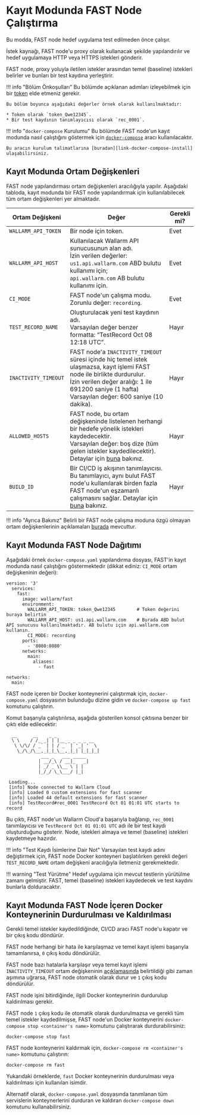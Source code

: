 [doc-allowed-hosts]:                ../operations/env-variables.md#limiting-the-number-of-requests-to-be-recorded
[doc-get-token]:                    prerequisites.md#anchor-token
[doc-concurrent-pipelines]:         ci-mode-concurrent-pipelines.md
[doc-env-variables]:                ../operations/env-variables.md

[anchor-recording-variables]:       #environment-variables-in-recording-mode

[link-docker-compose]:              https://docs.docker.com/compose/
[link-docker-compose-install]:      https://docs.docker.com/compose/install/

#  Kayıt Modunda FAST Node Çalıştırma

Bu modda, FAST node hedef uygulama test edilmeden önce çalışır.

İstek kaynağı, FAST node'u proxy olarak kullanacak şekilde yapılandırılır ve hedef uygulamaya HTTP veya HTTPS istekleri gönderir.

FAST node, proxy yoluyla iletilen istekler arasından temel (baseline) istekleri belirler ve bunları bir test kaydına yerleştirir.

!!! info "Bölüm Önkoşulları"
    Bu bölümde açıklanan adımları izleyebilmek için bir [token][doc-get-token] elde etmeniz gerekir.
    
    Bu bölüm boyunca aşağıdaki değerler örnek olarak kullanılmaktadır:

    * Token olarak `token_Qwe12345`.
    * Bir test kaydının tanımlayıcısı olarak `rec_0001`.

!!! info "`docker-compose` Kurulumu"
    Bu bölümde FAST node'un kayıt modunda nasıl çalıştığını göstermek için [`docker-compose`][link-docker-compose] aracı kullanılacaktır.
    
    Bu aracın kurulum talimatlarına [buradan][link-docker-compose-install] ulaşabilirsiniz.

## Kayıt Modunda Ortam Değişkenleri

FAST node yapılandırması ortam değişkenleri aracılığıyla yapılır. Aşağıdaki tabloda, kayıt modunda bir FAST node yapılandırmak için kullanılabilecek tüm ortam değişkenleri yer almaktadır.

| Ortam Değişkeni     | Değer  | Gerekli mi? |
|---------------------|--------|-------------|
| `WALLARM_API_TOKEN` | Bir node için token. | Evet |
| `WALLARM_API_HOST`  | Kullanılacak Wallarm API sunucusunun alan adı.<br>İzin verilen değerler: <br>`us1.api.wallarm.com` ABD bulutu kullanımı için;<br>`api.wallarm.com` AB bulutu kullanımı için.| Evet |
| `CI_MODE`           | FAST node'un çalışma modu.<br>Zorunlu değer: `recording`. | Evet |
| `TEST_RECORD_NAME`  | Oluşturulacak yeni test kaydının adı.<br>Varsayılan değer benzer formatta: “TestRecord Oct 08 12:18 UTC”. | Hayır |
| `INACTIVITY_TIMEOUT`| FAST node'a `INACTIVITY_TIMEOUT` süresi içinde hiç temel istek ulaşmazsa, kayıt işlemi FAST node ile birlikte durdurulur.<br>İzin verilen değer aralığı: 1 ile 691200 saniye (1 hafta)<br>Varsayılan değer: 600 saniye (10 dakika). | Hayır |
| `ALLOWED_HOSTS`     | FAST node, bu ortam değişkeninde listelenen herhangi bir hedefe yönelik istekleri kaydedecektir.<br>Varsayılan değer: boş dize (tüm gelen istekler kaydedilecektir). Detaylar için [buna][doc-allowed-hosts] bakınız.| Hayır |
| `BUILD_ID`          | Bir CI/CD iş akışının tanımlayıcısı. Bu tanımlayıcı, aynı bulut FAST node'u kullanılarak birden fazla FAST node'un eşzamanlı çalışmasını sağlar. Detaylar için [buna][doc-concurrent-pipelines] bakınız.| Hayır |

!!! info "Ayrıca Bakınız"
    Belirli bir FAST node çalışma moduna özgü olmayan ortam değişkenlerinin açıklamaları [burada][doc-env-variables] mevcuttur.

## Kayıt Modunda FAST Node Dağıtımı

Aşağıdaki örnek `docker-compose.yaml` yapılandırma dosyası, FAST'in kayıt modunda nasıl çalıştığını göstermektedir (dikkat ediniz: `CI_MODE` ortam değişkeninin değeri):

```
version: '3'
  services:
    fast:                                        
      image: wallarm/fast
      environment:
        WALLARM_API_TOKEN: token_Qwe12345        # Token değerini buraya belirtin
        WALLARM_API_HOST: us1.api.wallarm.com    # Burada ABD bulut API sunucusu kullanılmaktadır. AB bulutu için api.wallarm.com kullanın.
        CI_MODE: recording
      ports:
        - '8080:8080'                              
      networks:
        main:
          aliases:
            - fast

networks:
  main:
```

FAST node içeren bir Docker konteynerini çalıştırmak için, `docker-compose.yaml` dosyasının bulunduğu dizine gidin ve `docker-compose up fast` komutunu çalıştırın.

Komut başarıyla çalıştırılırsa, aşağıda gösterilen konsol çıktısına benzer bir çıktı elde edilecektir:

```
  __      __    _ _
  \ \    / /_ _| | |__ _ _ _ _ __
   \ \/\/ / _` | | / _` | '_| '  \
    \_/\_/\__,_|_|_\__,_|_| |_|_|_|
             ___ _   ___ _____
            | __/_\ / __|_   _|
            | _/ _ \\__ \ | |
            |_/_/ \_\___/ |_|
 
 Loading...
 [info] Node connected to Wallarm Cloud
 [info] Loaded 0 custom extensions for fast scanner
 [info] Loaded 44 default extensions for fast scanner
 [info] TestRecord#rec_0001 TestRecord Oct 01 01:01 UTC starts to record

```

Bu çıktı, FAST node'un Wallarm Cloud'a başarıyla bağlanıp, `rec_0001` tanımlayıcısı ve `TestRecord Oct 01 01:01 UTC` adı ile bir test kaydı oluşturduğunu gösterir. Node, istekleri almaya ve temel (baseline) istekleri kaydetmeye hazırdır.

!!! info "Test Kaydı İsimlerine Dair Not"
    Varsayılan test kaydı adını değiştirmek için, FAST node Docker konteyneri başlatılırken gerekli değeri `TEST_RECORD_NAME` ortam değişkeni aracılığıyla iletmeniz gerekmektedir.

!!! warning "Test Yürütme"
    Hedef uygulama için mevcut testlerin yürütülme zamanı gelmiştir. FAST, temel (baseline) istekleri kaydedecek ve test kaydını bunlarla dolduracaktır.

## Kayıt Modunda FAST Node İçeren Docker Konteynerinin Durdurulması ve Kaldırılması

Gerekli temel istekler kaydedildiğinde, CI/CD aracı FAST node'u kapatır ve bir çıkış kodu döndürür.

FAST node herhangi bir hata ile karşılaşmaz ve temel kayıt işlemi başarıyla tamamlanırsa, `0` çıkış kodu döndürülür.

FAST node bazı hatalarla karşılaşır veya temel kayıt işlemi `INACTIVITY_TIMEOUT` ortam değişkeninin [açıklamasında][anchor-recording-variables] belirtildiği gibi zaman aşımına uğrarsa, FAST node otomatik olarak durur ve `1` çıkış kodu döndürülür.

FAST node işini bitirdiğinde, ilgili Docker konteynerinin durdurulup kaldırılması gerekir.

FAST node `1` çıkış kodu ile otomatik olarak durdurulmazsa ve gerekli tüm temel istekler kaydedilmişse, FAST node'un Docker konteynerini `docker-compose stop <container's name>` komutunu çalıştırarak durdurabilirsiniz:

```
docker-compose stop fast
```

FAST node konteynerini kaldırmak için, `docker-compose rm <container's name>` komutunu çalıştırın:

```
docker-compose rm fast
```

Yukarıdaki örneklerde, `fast` Docker konteynerinin durdurulması veya kaldırılması için kullanılan isimdir.

Alternatif olarak, `docker-compose.yaml` dosyasında tanımlanan tüm servislerin konteynerlerini durduran ve kaldıran `docker-compose down` komutunu kullanabilirsiniz.